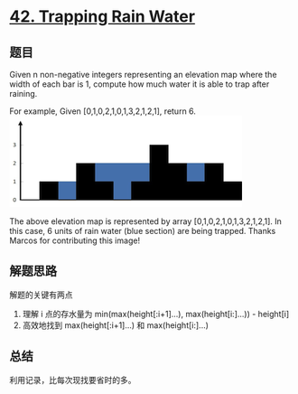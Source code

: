 # [42. Trapping Rain Water](https://leetcode.com/problems/trapping-rain-water/)

## 题目
Given n non-negative integers representing an elevation map where the width of each bar is 1, compute how much water it is able to trap after raining.

For example, 
Given [0,1,0,2,1,0,1,3,2,1,2,1], return 6.
![rainwatertrap](rainwatertrap.png)

The above elevation map is represented by array [0,1,0,2,1,0,1,3,2,1,2,1]. In this case, 6 units of rain water (blue section) are being trapped. Thanks Marcos for contributing this image!

## 解题思路
解题的关键有两点
1. 理解 i 点的存水量为 min(max(height[:i+1]...), max(height[i:]...)) - height[i]
1. 高效地找到 max(height[:i+1]...) 和 max(height[i:]...)

## 总结
利用记录，比每次现找要省时的多。